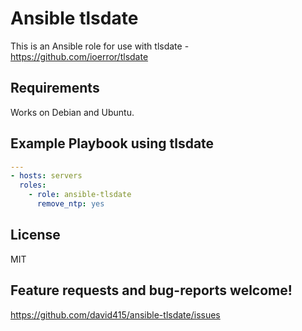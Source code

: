 Ansible tlsdate
===============

This is an Ansible role for use with tlsdate - https://github.com/ioerror/tlsdate


Requirements
------------

Works on Debian and Ubuntu.



Example Playbook using tlsdate
-----------------------------------------------

```yml
---
- hosts: servers
  roles:
    - role: ansible-tlsdate
      remove_ntp: yes

```

License
-------

MIT


Feature requests and bug-reports welcome!
-----------------------------------------

https://github.com/david415/ansible-tlsdate/issues
